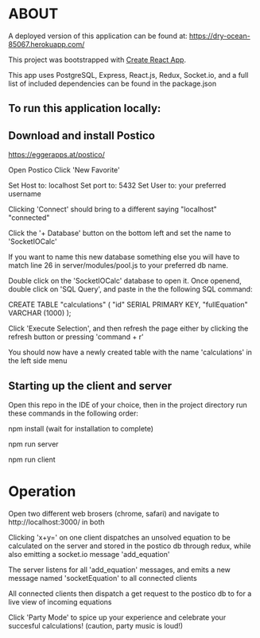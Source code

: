 # ABOUT

A deployed version of this application can be found at:
https://dry-ocean-85067.herokuapp.com/

This project was bootstrapped with [Create React App](https://github.com/facebook/create-react-app).

This app uses PostgreSQL, Express, React.js, Redux, Socket.io, and a full list of included dependencies can be found in the package.json

## To run this application locally:

## Download and install Postico
https://eggerapps.at/postico/

Open Postico 
Click 'New Favorite'

Set Host to: localhost
Set port to: 5432
Set User to: your preferred username

Clicking 'Connect' should bring to a different saying "localhost" "connected"

Click the '+ Database' button on the bottom left and set the name to 'SocketIOCalc'

If you want to name this new database something else you will have to match line 26 in server/modules/pool.js to your preferred db name.  

Double click on the 'SocketIOCalc' database to open it.  Once openend, double click on 'SQL Query', and paste in the the following SQL command:

CREATE TABLE "calculations" (
    "id" SERIAL PRIMARY KEY,
    "fullEquation" VARCHAR (1000)
);

Click 'Execute Selection', and then refresh the page either by clicking the refresh button or pressing 'command + r'

You should now have a newly created table with the name 'calculations' in the left side menu


## Starting up the client and server
Open this repo in the IDE of your choice, then in the project directory run these commands in the following order:

npm install (wait for installation to complete)

npm run server

npm run client


# Operation
Open two different web brosers (chrome, safari) and navigate to http://localhost:3000/ in both

Clicking 'x+y=' on one client dispatches an unsolved equation to be calculated on the server and stored in the postico db through redux, while also emitting a socket.io message 'add_equation'

The server listens for all 'add_equation' messages, and emits a new message named 'socketEquation' to all connected clients 

All connected clients then dispatch a get request to the postico db to for a live view of incoming equations

Click 'Party Mode' to spice up your experience and celebrate your succesful calculations! (caution, party music is loud!)